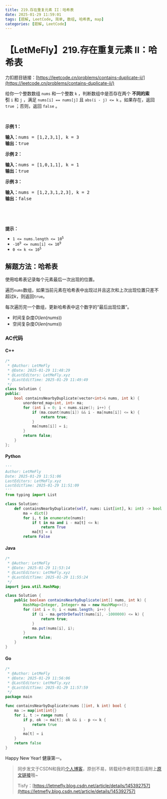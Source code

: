 ```yaml
---
title: 219.存在重复元素 II：哈希表
date: 2025-01-29 11:59:01
tags: [题解, LeetCode, 简单, 数组, 哈希表, map]
categories: [题解, LeetCode]
---
```


# 【LetMeFly】219.存在重复元素 II：哈希表

力扣题目链接：[https://leetcode.cn/problems/contains-duplicate-ii/](https://leetcode.cn/problems/contains-duplicate-ii/)

<p>给你一个整数数组&nbsp;<code>nums</code> 和一个整数&nbsp;<code>k</code> ，判断数组中是否存在两个 <strong>不同的索引</strong><em>&nbsp;</em><code>i</code>&nbsp;和<em>&nbsp;</em><code>j</code> ，满足 <code>nums[i] == nums[j]</code> 且 <code>abs(i - j) &lt;= k</code> 。如果存在，返回 <code>true</code> ；否则，返回 <code>false</code> 。</p>

<p>&nbsp;</p>

<p><strong>示例&nbsp;1：</strong></p>

<pre>
<strong>输入：</strong>nums = [1,2,3,1], k<em> </em>= 3
<strong>输出：</strong>true</pre>

<p><strong>示例 2：</strong></p>

<pre>
<strong>输入：</strong>nums = [1,0,1,1], k<em> </em>=<em> </em>1
<strong>输出：</strong>true</pre>

<p><strong>示例 3：</strong></p>

<pre>
<strong>输入：</strong>nums = [1,2,3,1,2,3], k<em> </em>=<em> </em>2
<strong>输出：</strong>false</pre>

<p>&nbsp;</p>

<p>&nbsp;</p>

<p><strong>提示：</strong></p>

<ul>
	<li><code>1 &lt;= nums.length &lt;= 10<sup>5</sup></code></li>
	<li><code>-10<sup>9</sup> &lt;= nums[i] &lt;= 10<sup>9</sup></code></li>
	<li><code>0 &lt;= k &lt;= 10<sup>5</sup></code></li>
</ul>


    
## 解题方法：哈希表

使用哈希表记录每个元素最后一次出现的位置。

遍历`nums`数组，如果当前元素在哈希表中出现过并且这次和上次出现位置只差不超过$k$，则返回`true`。

每次遍历完一个数组，更新哈希表中这个数字的“最后出现位置”。

+ 时间复杂度$O(len(nums))$
+ 空间复杂度$O(len(nums))$

### AC代码

#### C++

```cpp
/*
 * @Author: LetMeFly
 * @Date: 2025-01-29 11:48:29
 * @LastEditors: LetMeFly.xyz
 * @LastEditTime: 2025-01-29 11:49:49
 */
class Solution {
public:
    bool containsNearbyDuplicate(vector<int>& nums, int k) {
        unordered_map<int, int> ma;
        for (int i = 0; i < nums.size(); i++) {
            if (ma.count(nums[i]) && i - ma[nums[i]] <= k) {
                return true;
            }
            ma[nums[i]] = i;
        }
        return false;
    }
};
```

#### Python

```python
'''
Author: LetMeFly
Date: 2025-01-29 11:51:06
LastEditors: LetMeFly.xyz
LastEditTime: 2025-01-29 11:51:09
'''
from typing import List

class Solution:
    def containsNearbyDuplicate(self, nums: List[int], k: int) -> bool:
        ma = dict()
        for i, t in enumerate(nums):
            if t in ma and i - ma[t] <= k:
                return True
            ma[t] = i
        return False
```

#### Java

```java
/*
 * @Author: LetMeFly
 * @Date: 2025-01-29 11:53:14
 * @LastEditors: LetMeFly.xyz
 * @LastEditTime: 2025-01-29 11:55:24
 */
import java.util.HashMap;

class Solution {
    public boolean containsNearbyDuplicate(int[] nums, int k) {
        HashMap<Integer, Integer> ma = new HashMap<>();
        for (int i = 0; i < nums.length; i++) {
            if (i - ma.getOrDefault(nums[i], -1000000) <= k) {
                return true;
            }
            ma.put(nums[i], i);
        }
        return false;
    }
}
```

#### Go

```go
/*
 * @Author: LetMeFly
 * @Date: 2025-01-29 11:56:06
 * @LastEditors: LetMeFly.xyz
 * @LastEditTime: 2025-01-29 11:57:59
 */
package main

func containsNearbyDuplicate(nums []int, k int) bool {
    ma := map[int]int{}
    for i, t := range nums {
        if p, ok := ma[t]; ok && i - p <= k {
            return true
        }
        ma[t] = i
    }
    return false
}
```

Happy New Year! 健康第一。

> 同步发文于CSDN和我的[个人博客](https://blog.letmefly.xyz/)，原创不易，转载经作者同意后请附上[原文链接](https://blog.letmefly.xyz/2025/01/29/LeetCode%200219.%E5%AD%98%E5%9C%A8%E9%87%8D%E5%A4%8D%E5%85%83%E7%B4%A0II/)哦~
>
> Tisfy：[https://letmefly.blog.csdn.net/article/details/145392757](https://letmefly.blog.csdn.net/article/details/145392757)
